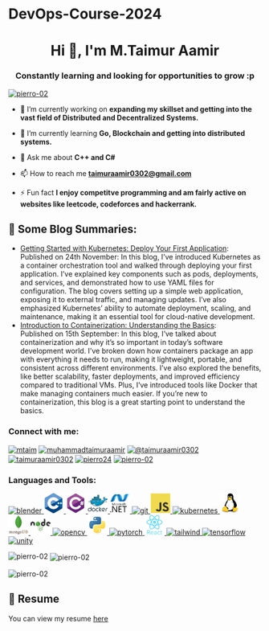 # DevOps-Course-2024
<h1 align="center">Hi 👋, I'm M.Taimur Aamir</h1>
<h3 align="center">Constantly learning and looking for opportunities to grow :p</h3>

<p align="left"> <a href="https://github.com/ryo-ma/github-profile-trophy"><img src="https://github-profile-trophy.vercel.app/?username=pierro-02" alt="pierro-02" /></a> </p>

- 🔭 I’m currently working on **expanding my skillset and getting into the vast field of Distributed and Decentralized Systems.**

- 🌱 I’m currently learning **Go, Blockchain and getting into distributed systems.**

- 💬 Ask me about **C++ and C#**

- 📫 How to reach me **taimuraamir0302@gmail.com**

- ⚡ Fun fact **I enjoy competitve programming and am fairly active on websites like leetcode, codeforces and hackerrank.**

## 📝 Some Blog Summaries:
- [Getting Started with Kubernetes: Deploy Your First Application](https://medium.com/@taimuraamir0302/getting-started-with-kubernetes-deploy-your-first-application-db539345b0a2): <br />
Published on 24th November: In this blog, I’ve introduced Kubernetes as a container orchestration tool and walked through deploying your first application. I’ve explained key components such as pods, deployments, and services, and demonstrated how to use YAML files for configuration. The blog covers setting up a simple web application, exposing it to external traffic, and managing updates. I’ve also emphasized Kubernetes’ ability to automate deployment, scaling, and maintenance, making it an essential tool for cloud-native development.
- [Introduction to Containerization: Understanding the Basics](https://medium.com/@taimuraamir0302/introduction-to-containerization-understanding-the-basics-33778d391b27): <br />
Published on 15th September: In this blog, I’ve talked about containerization and why it’s so important in today’s software development world. I’ve broken down how containers package an app with everything it needs to run, making it lightweight, portable, and consistent across different environments. I’ve also explored the benefits, like better scalability, faster deployments, and improved efficiency compared to traditional VMs. Plus, I’ve introduced tools like Docker that make managing containers much easier. If you’re new to containerization, this blog is a great starting point to understand the basics.

<h3 align="left">Connect with me:</h3>
<p align="left">
<a href="https://linkedin.com/in/mtaim" target="blank"><img align="center" src="https://raw.githubusercontent.com/rahuldkjain/github-profile-readme-generator/master/src/images/icons/Social/linked-in-alt.svg" alt="mtaim" height="30" width="40" /></a>
<a href="https://kaggle.com/muhammadtaimuraamir" target="blank"><img align="center" src="https://raw.githubusercontent.com/rahuldkjain/github-profile-readme-generator/master/src/images/icons/Social/kaggle.svg" alt="muhammadtaimuraamir" height="30" width="40" /></a>
<a href="https://medium.com/@taimuraamir0302" target="blank"><img align="center" src="https://raw.githubusercontent.com/rahuldkjain/github-profile-readme-generator/master/src/images/icons/Social/medium.svg" alt="@taimuraamir0302" height="30" width="40" /></a>
<a href="https://www.hackerrank.com/taimuraamir0302" target="blank"><img align="center" src="https://raw.githubusercontent.com/rahuldkjain/github-profile-readme-generator/master/src/images/icons/Social/hackerrank.svg" alt="taimuraamir0302" height="30" width="40" /></a>
<a href="https://codeforces.com/profile/pierro24" target="blank"><img align="center" src="https://raw.githubusercontent.com/rahuldkjain/github-profile-readme-generator/master/src/images/icons/Social/codeforces.svg" alt="pierro24" height="30" width="40" /></a>
<a href="https://www.leetcode.com/pierro-02" target="blank"><img align="center" src="https://raw.githubusercontent.com/rahuldkjain/github-profile-readme-generator/master/src/images/icons/Social/leet-code.svg" alt="pierro-02" height="30" width="40" /></a>
</p>

<h3 align="left">Languages and Tools:</h3>
<p align="left"> <a href="https://www.blender.org/" target="_blank" rel="noreferrer"> <img src="https://download.blender.org/branding/community/blender_community_badge_white.svg" alt="blender" width="40" height="40"/> </a> <a href="https://www.w3schools.com/cpp/" target="_blank" rel="noreferrer"> <img src="https://raw.githubusercontent.com/devicons/devicon/master/icons/cplusplus/cplusplus-original.svg" alt="cplusplus" width="40" height="40"/> </a> <a href="https://www.w3schools.com/cs/" target="_blank" rel="noreferrer"> <img src="https://raw.githubusercontent.com/devicons/devicon/master/icons/csharp/csharp-original.svg" alt="csharp" width="40" height="40"/> </a> <a href="https://www.docker.com/" target="_blank" rel="noreferrer"> <img src="https://raw.githubusercontent.com/devicons/devicon/master/icons/docker/docker-original-wordmark.svg" alt="docker" width="40" height="40"/> </a> <a href="https://dotnet.microsoft.com/" target="_blank" rel="noreferrer"> <img src="https://raw.githubusercontent.com/devicons/devicon/master/icons/dot-net/dot-net-original-wordmark.svg" alt="dotnet" width="40" height="40"/> </a> <a href="https://git-scm.com/" target="_blank" rel="noreferrer"> <img src="https://www.vectorlogo.zone/logos/git-scm/git-scm-icon.svg" alt="git" width="40" height="40"/> </a> <a href="https://developer.mozilla.org/en-US/docs/Web/JavaScript" target="_blank" rel="noreferrer"> <img src="https://raw.githubusercontent.com/devicons/devicon/master/icons/javascript/javascript-original.svg" alt="javascript" width="40" height="40"/> </a> <a href="https://kubernetes.io" target="_blank" rel="noreferrer"> <img src="https://www.vectorlogo.zone/logos/kubernetes/kubernetes-icon.svg" alt="kubernetes" width="40" height="40"/> </a> <a href="https://www.linux.org/" target="_blank" rel="noreferrer"> <img src="https://raw.githubusercontent.com/devicons/devicon/master/icons/linux/linux-original.svg" alt="linux" width="40" height="40"/> </a> <a href="https://www.mongodb.com/" target="_blank" rel="noreferrer"> <img src="https://raw.githubusercontent.com/devicons/devicon/master/icons/mongodb/mongodb-original-wordmark.svg" alt="mongodb" width="40" height="40"/> </a> <a href="https://nodejs.org" target="_blank" rel="noreferrer"> <img src="https://raw.githubusercontent.com/devicons/devicon/master/icons/nodejs/nodejs-original-wordmark.svg" alt="nodejs" width="40" height="40"/> </a> <a href="https://opencv.org/" target="_blank" rel="noreferrer"> <img src="https://www.vectorlogo.zone/logos/opencv/opencv-icon.svg" alt="opencv" width="40" height="40"/> </a> <a href="https://www.python.org" target="_blank" rel="noreferrer"> <img src="https://raw.githubusercontent.com/devicons/devicon/master/icons/python/python-original.svg" alt="python" width="40" height="40"/> </a> <a href="https://pytorch.org/" target="_blank" rel="noreferrer"> <img src="https://www.vectorlogo.zone/logos/pytorch/pytorch-icon.svg" alt="pytorch" width="40" height="40"/> </a> <a href="https://reactjs.org/" target="_blank" rel="noreferrer"> <img src="https://raw.githubusercontent.com/devicons/devicon/master/icons/react/react-original-wordmark.svg" alt="react" width="40" height="40"/> </a> <a href="https://tailwindcss.com/" target="_blank" rel="noreferrer"> <img src="https://www.vectorlogo.zone/logos/tailwindcss/tailwindcss-icon.svg" alt="tailwind" width="40" height="40"/> </a> <a href="https://www.tensorflow.org" target="_blank" rel="noreferrer"> <img src="https://www.vectorlogo.zone/logos/tensorflow/tensorflow-icon.svg" alt="tensorflow" width="40" height="40"/> </a> <a href="https://unity.com/" target="_blank" rel="noreferrer"> <img src="https://www.vectorlogo.zone/logos/unity3d/unity3d-icon.svg" alt="unity" width="40" height="40"/> </a> </p>

<p><img align="left" src="https://github-readme-stats.vercel.app/api/top-langs?username=pierro-02&show_icons=true&locale=en&layout=compact" alt="pierro-02" /></p>

<p>&nbsp;<img align="center" src="https://github-readme-stats.vercel.app/api?username=pierro-02&show_icons=true&locale=en" alt="pierro-02" /></p>

<p><img align="center" src="https://github-readme-streak-stats.herokuapp.com/?user=pierro-02&" alt="pierro-02" /></p>

## 📝 Resume
You can view my resume [here](https://github.com/Pierro-02/DevOps-Course-2024/blob/main/Resume%20-%20M.Taimur%20Aamir.pdf)
